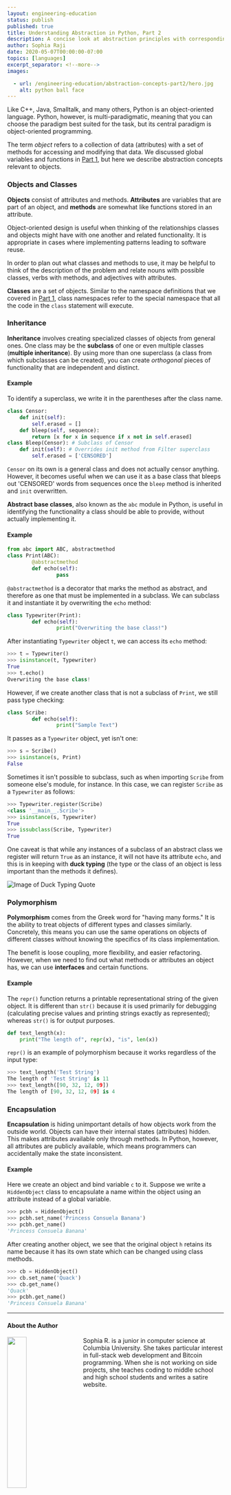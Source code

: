 ```yaml
---
layout: engineering-education
status: publish
published: true
title: Understanding Abstraction in Python, Part 2
description: A concise look at abstraction principles with corresponding code examples. Polymorphism, encapsulation, methods and attributes, subclasses and superclasses, and inheritance.
author: Sophia Raji
date: 2020-05-07T00:00:00-07:00
topics: [languages]
excerpt_separator: <!--more-->
images:

  - url: /engineering-education/abstraction-concepts-part2/hero.jpg
    alt: python ball face
---
```

Like C++, Java, Smalltalk, and many others, Python is an object-oriented language. Python, however, is multi-paradigmatic, meaning that you can choose the paradigm best suited for the task, but its central paradigm is object-oriented programming.
<!--more-->

The term *object* refers to a collection of data (attributes) with a set of methods for accessing and modifying that data.  We discussed global variables and functions in [Part 1](/engineering-education/abstraction-concepts/), but here we describe abstraction concepts relevant to objects.

### Objects and Classes
**Objects** consist of attributes and methods. **Attributes** are variables that are part of an object, and **methods** are somewhat like functions stored in an attribute.

Object-oriented design is useful when thinking of the relationships classes and objects might have with one another and related functionality. It is appropriate in cases where implementing patterns leading to software reuse.

In order to plan out what classes and methods to use, it may be helpful to think of the description of the problem and relate nouns with possible classes, verbs with methods, and adjectives with attributes.

**Classes** are a set of objects. Similar to the namespace definitions that we covered in [Part 1](/engineering-education/abstraction-concepts/), class namespaces refer to the special namespace that all the code in the `class` statement will execute.

### Inheritance
**Inheritance** involves creating specialized classes of objects from general ones. One class may be the **subclass** of one or even multiple classes (**multiple inheritance**). By using more than one superclass (a class from which subclasses can be created), you can create *orthogonal* pieces of functionality that are independent and distinct.

#### Example
To identify a superclass, we write it in the parentheses after the class name.

```python shell
class Censor:
    def init(self):
        self.erased = []
    def bleep(self, sequence):
        return [x for x in sequence if x not in self.erased]
class Bleep(Censor): # Subclass of Censor
    def init(self): # Overrides init method from Filter superclass
        self.erased = ['CENSORED']
```
`Censor` on its own is a general class and does not actually censor anything. However, it becomes useful when we can use it as a base class that bleeps out 'CENSORED' words from sequences once the `bleep` method is inherited and `init` overwritten.

**Abstract base classes**, also known as the `abc` module in Python, is useful in identifying the functionality a class should be able to provide, without actually implementing it.

#### Example
``` python shell
from abc import ABC, abstractmethod
class Print(ABC):
		@abstractmethod
		def echo(self):
				pass
```
`@abstractmethod` is a decorator that marks the method as abstract, and therefore as one that must be implemented in a subclass. We can subclass it and instantiate it by overwriting the `echo` method:

```python shell
class Typewriter(Print):
		def echo(self):
				print("Overwriting the base class!")
```
After instantiating `Typewriter` object `t`, we can access its `echo` method:

```python shell
>>> t = Typewriter()
>>> isinstance(t, Typewriter)
True
>>> t.echo()
Overwriting the base class!
```
However, if we create another class that is not a subclass of `Print`, we still pass type checking:

```python shell
class Scribe:
		def echo(self):
				print("Sample Text")
```

It passes as a `Typewriter` object, yet isn't one:

```python shell
>>> s = Scribe()
>>> isinstance(s, Print)
False
```
Sometimes it isn't possible to subclass, such as when importing `Scribe` from someone else's module, for instance. In this case, we can register `Scribe` as a `Typewriter` as follows:

```python shell
>>> Typewriter.register(Scribe)
<class '__main__.Scribe'>
>>> isinstance(s, Typewriter)
True
>>> issubclass(Scribe, Typewriter)
True
```
One caveat is that while any instances of a subclass of an abstract class we register will return `True` as an instance, it will not have its attribute `echo`, and this is in keeping with **duck typing** (the type or the class of an object is less important than the methods it defines).

![Image of Duck Typing Quote](https://www.thebraziltimes.com/photos/29/19/52/2919525-B.jpg)

### Polymorphism
**Polymorphism** comes from the Greek word for "having many forms." It is the ability to treat objects of different types and classes similarly. Concretely, this means you can use the same operations on objects of different classes without knowing the specifics of its class implementation.

The benefit is loose coupling, more flexibility, and easier refactoring. However, when we need to find out what methods or attributes an object has, we can use **interfaces** and certain functions.

#### Example
The `repr()` function returns a printable representational string of the given object. It is different than `str()` because it is used primarily for debugging (calculating precise values and printing strings exactly as represented); whereas `str()` is for output purposes.

```python shell
def text_length(x):
    print("The length of", repr(x), "is", len(x))
```
`repr()` is an example of polymorphism because it works regardless of the input type:

```python shell
>>> text_length('Test String')
The length of 'Test String' is 11
>>> text_length([90, 32, 12, 09])
The length of [90, 32, 12, 09] is 4
```
### Encapsulation
**Encapsulation** is hiding unimportant details of how objects work from the outside world. Objects can have their internal states (attributes) hidden. This makes attributes available only through methods. In Python, however, all attributes are publicly available, which means programmers can accidentally make the state inconsistent.

#### Example
Here we create an object and bind variable `c` to it. Suppose we write a `HiddenObject` class to encapsulate a name within the object using an attribute instead of a global variable.

```python shell
>>> pcbh = HiddenObject()
>>> pcbh.set_name('Princess Consuela Banana')
>>> pcbh.get_name()
'Princess Consuela Banana'
```
After creating another object, we see that the original object `h` retains its name because it has its own state which can be changed using class methods.

```python shell
>>> cb = HiddenObject()
>>> cb.set_name('Quack')
>>> cb.get_name()
'Quack'
>>> pcbh.get_name()
'Princess Consuela Banana'
```

---

#### About the Author
<img style="float: left; padding-right: 5%; margin-bottom: 10px; width:30%;" src="/assets/images/education/authors/sophia-raji.jpg">Sophia R. is a junior in computer science at Columbia University. She takes particular interest in full-stack web development and Bitcoin programming. When she is not working on side projects, she teaches coding to middle school and high school students and writes a satire website.
